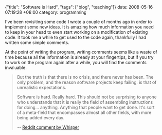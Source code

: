 {"title": "Software is Hard", "tags": ["blog", "teaching"]}
date: 2008-05-16 07:19:28 +08:00
category: programming

I've been revisiting some code I wrote a couple of months ago in order to
implement some new ideas. It is amazing how much information you need to keep
in your head to even start working on a modification of existing code. It took
me a while to get used to the code again, thankfully I had written some simple
comments.

At the point of writing the program, writing comments seems like a waste of
time because all the information is already at your fingertips, but if you try
to work on the program again after a while, you will find the comments
invaluable.

> But the truth is that there is no crisis, and there never has been. The only
> problem, and the reason software projects keep failing, is that of unrealistic
> expectations.
>
> Software is hard. Really hard. This should not be surprising to anyone who
> understands that it is really the field of assembling instructions for doing...
> anything. Anything that people want to get done. It's sort of a meta-field that
> encompasses almost all other fields, with more being added every day.
>
> -- [Reddit comment by Whisper](http://www.reddit.com/r/programming/comments/6j1mf/how_reddit_will_maybe_save_software_development/c03zf02)
